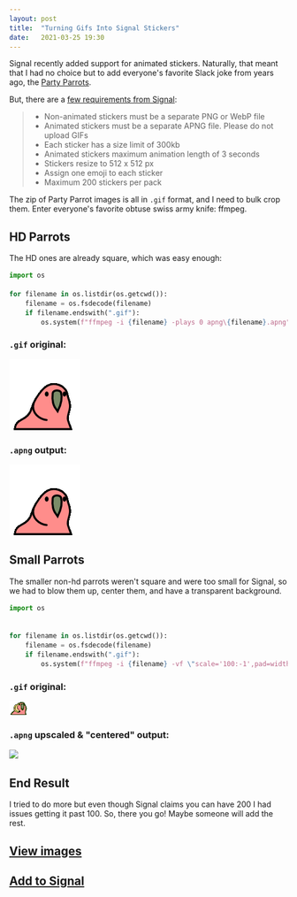 ```yaml
---
layout: post
title:  "Turning Gifs Into Signal Stickers"
date:   2021-03-25 19:30
---
```


Signal recently added support for animated stickers. Naturally, that meant that
I had no choice but to add everyone's favorite Slack joke from years ago, the
[Party Parrots](https://cultofthepartyparrot.com/). 

But, there are a [few requirements from Signal](https://support.signal.org/hc/en-us/articles/360031836512-Stickers):

> - Non-animated stickers must be a separate PNG or WebP file
> - Animated stickers must be a separate APNG file. Please do not upload GIFs
> - Each sticker has a size limit of 300kb
> - Animated stickers maximum animation length of 3 seconds
> - Stickers resize to 512 x 512 px
> - Assign one emoji to each sticker
> - Maximum 200 stickers per pack

The zip of Party Parrot images is all in `.gif` format, and I need to bulk
crop them. Enter everyone's favorite obtuse swiss army knife: ffmpeg.

## HD Parrots
The HD ones are already square, which was easy enough:

```python
import os

for filename in os.listdir(os.getcwd()):
	filename = os.fsdecode(filename)
	if filename.endswith(".gif"):
		os.system(f"ffmpeg -i {filename} -plays 0 apng\{filename}.apng")
```


### `.gif` original:

<img src="assets/posts/2021-03-25-signal-stickers/parrot.gif">

### `.apng` output:

<img src="assets/posts/2021-03-25-signal-stickers/parrot.gif.apng">

## Small Parrots

The smaller non-hd parrots weren't square and were too small for Signal,
so we had to blow them up, center them, and have a transparent background.

```python
import os


for filename in os.listdir(os.getcwd()):
	filename = os.fsdecode(filename)
	if filename.endswith(".gif"):
		os.system(f"ffmpeg -i {filename} -vf \"scale='100:-1',pad=width=100:height=100:x=0:y=7:color=0xffffff00\" -plays 0 apng_square\{filename}.apng")
```

### `.gif` original:
<img src="assets/posts/2021-03-25-signal-stickers/bananaparrot.gif">

### `.apng` upscaled & "centered" output:
<img src="assets/posts/2021-03-25-signal-stickers/ananaparrot.gif.apng">

## End Result
I tried to do more but even though Signal claims you can have 200 I had issues
getting it past 100. So, there you go! Maybe someone will add the rest.

## [View images](https://signalstickers.com/pack/2e43b57cf03eb139bb44242007a90c54)

## [Add to Signal](https://signal.art/addstickers/#pack_id=2e43b57cf03eb139bb44242007a90c54&pack_key=d33e8cab3abce371249f983c334747df50c955728cc86afae4473181a3e7bf2d)